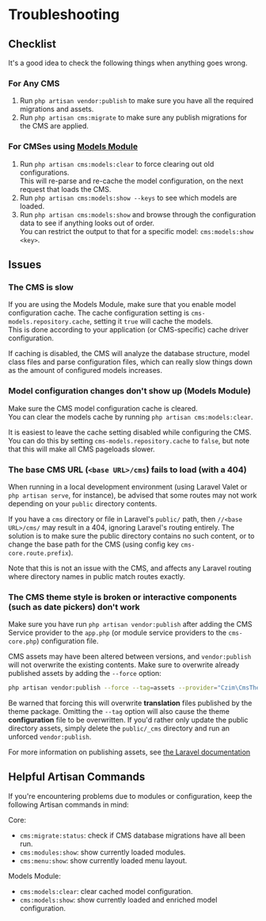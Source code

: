 # Troubleshooting


## Checklist

It's a good idea to check the following things when anything goes wrong. 

### For Any CMS

1. Run `php artisan vendor:publish` to make sure you have all the required migrations and assets.
2. Run `php artisan cms:migrate` to make sure any publish migrations for the CMS are applied.

### For CMSes using [Models Module](https://github.com/czim/laravel-cms-models)

1. Run `php artisan cms:models:clear` to force clearing out old configurations.  
    This will re-parse and re-cache the model configuration, on the next request that loads the CMS.
2. Run `php artisan cms:models:show --keys` to see which models are loaded.
3. Run `php artisan cms:models:show` and browse through the configuration data to see if anything looks out of order.  
    You can restrict the output to that for a specific model: `cms:models:show <key>`.


## Issues


### The CMS is slow

If you are using the Models Module, make sure that you enable model configuration cache.
The cache configuration setting is `cms-models.repository.cache`, setting it `true` will cache the models.  
This is done according to your application (or CMS-specific) cache driver configuration.

If caching is disabled, the CMS will analyze the database structure, model class files and parse configuration files,
which can really slow things down as the amount of configured models increases.


### Model configuration changes don't show up (Models Module)

Make sure the CMS model configuration cache is cleared.  
You can clear the models cache by running `php artisan cms:models:clear`.

It is easiest to leave the cache setting disabled while configuring the CMS.
You can do this by setting `cms-models.repository.cache` to `false`, but note that this will make all CMS pageloads slower.


### The base CMS URL (`<base URL>/cms`) fails to load (with a 404)
  
When running in a local development environment (using Laravel Valet or `php artisan serve`, for instance), 
be advised that some routes may not work depending on your `public` directory contents.

If you have a `cms` directory or file in Laravel's `public/` path, then `//<base URL>/cms/` may result in a 404,
ignoring Laravel's routing entirely. The solution is to make sure the public directory contains no such content,
or to change the base path for the CMS (using config key `cms-core.route.prefix`).

Note that this is not an issue with the CMS, and affects any Laravel routing where directory names in public match routes exactly.


### The CMS theme style is broken or interactive components (such as date pickers) don't work

Make sure you have run `php artisan vendor:publish` after adding the CMS Service provider to the `app.php` 
(or module service providers to the `cms-core.php`) configuration file.

CMS assets may have been altered between versions, and `vendor:publish` will not overwrite the existing contents.
Make sure to overwrite already published assets by adding the `--force` option:

```bash
php artisan vendor:publish --force --tag=assets --provider="Czim\CmsTheme\Providers\CmsThemeServiceProvider"
```

Be warned that forcing this will overwrite **translation** files published by the theme package. 
Omitting the `--tag` option will also cause the theme **configuration** file to be overwritten.
If you'd rather only update the public directory assets, simply delete the `public/_cms` directory and run an unforced `vendor:publish`.

For more information on publishing assets, see [the Laravel documentation](https://laravel.com/docs/5.3/packages#public-assets)


## Helpful Artisan Commands

If you're encountering problems due to modules or configuration, keep the following Artisan commands in mind:

Core:

- `cms:migrate:status`: check if CMS database migrations have all been run.
- `cms:modules:show`: show currently loaded modules.
- `cms:menu:show`: show currently loaded menu layout.

Models Module:

- `cms:models:clear`: clear cached model configuration.
- `cms:models:show`: show currently loaded and enriched model configuration.
